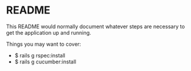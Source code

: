 # README

This README would normally document whatever steps are necessary to get the
application up and running.

Things you may want to cover:

* $ rails g rspec:install
* $ rails g cucumber:install
